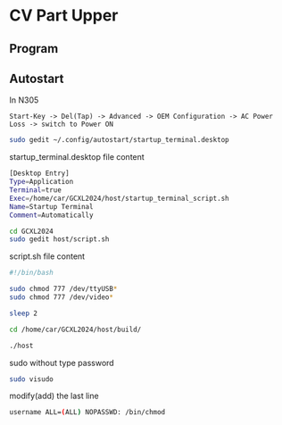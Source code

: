 # CV Part Upper
## Program

## Autostart
In N305 

``` 
Start-Key -> Del(Tap) -> Advanced -> OEM Configuration -> AC Power Loss -> switch to Power ON
```


``` bash
sudo gedit ~/.config/autostart/startup_terminal.desktop
```

startup_terminal.desktop file content
```bash
[Desktop Entry]
Type=Application
Terminal=true
Exec=/home/car/GCXL2024/host/startup_terminal_script.sh
Name=Startup Terminal
Comment=Automatically
```

``` bash
cd GCXL2024
sudo gedit host/script.sh
```
script.sh file content

```bash
#!/bin/bash

sudo chmod 777 /dev/ttyUSB*
sudo chmod 777 /dev/video*

sleep 2

cd /home/car/GCXL2024/host/build/

./host
```

sudo without type password
``` bash
sudo visudo
```

modify(add) the last line
``` bash
username ALL=(ALL) NOPASSWD: /bin/chmod
```